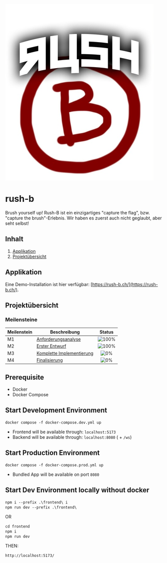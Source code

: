![titelbild](doc/img/img.png)

# rush-b
Brush yourself up! Rush-B ist ein einzigartiges "capture the flag", bzw. "capture the brush"-Erlebnis. Wir haben es zuerst auch nicht geglaubt, aber seht selbst!


## Inhalt
1. [Applikation](#applikation)
2. [Projektübersicht](#projektübersicht)

## Applikation
Eine Demo-Installation ist hier verfügbar: [https://rush-b.ch/](https://rush-b.ch/).

## Projektübersicht
### Meilensteine
| Meilenstein | Beschreibung                            | Status |
|----|--------------------------------------------------|:-------------:|
| M1  | [Anforderungsanalyse](doc/M1.md)                | ![100%](https://progress-bar.dev/100)  |
| M2  | [Erster Entwurf](doc/M2.md)                     | ![100%](https://progress-bar.dev/100)    |
| M3  | [Komplette Implementierung](doc/M3.md)          | ![0%](https://progress-bar.dev/0)    |
| M4  | [Finalisierung](doc/M4.md)                      | ![0%](https://progress-bar.dev/0)    |

## Prerequisite

- Docker
- Docker Compose

## Start Development Environment

```shell
docker compose -f docker-compose.dev.yml up
```

- Frontend will be available through: `localhost:5173`
- Backend will be available through: `localhost:8080` ( + `/ws`)

## Start Production Environment

```shell
docker compose -f docker-compose.prod.yml up
```

- Bundled App will be available on port `8080`

## Start Dev Environment locally without docker
```
npm i --prefix .\frontend\ i
npm run dev --prefix .\frontend\
```
OR
```
cd frontend
npm i
npm run dev

```
THEN:
```
http://localhost:5173/
```